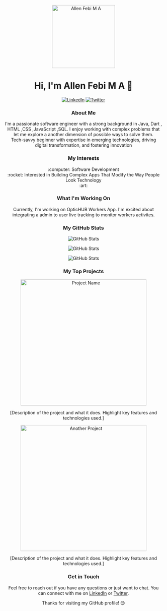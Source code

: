 <p align="center">
  <img src="https://avatars.githubusercontent.com/u/105870053?v=4" alt="Allen Febi M A" width="200" height="200">
</p>

<h1 align="center">Hi, I'm Allen Febi M A 👋</h1>

<p align="center">
  <a href="https://www.linkedin.com/in/all3n-f3bi/"><img src="https://img.shields.io/badge/LinkedIn-Connect-blue" alt="LinkedIn"></a>
  <a href="https://twitter.com/allen-febi"><img src="https://img.shields.io/twitter/follow/allen-febi?style=social" alt="Twitter"></a>
</p>

<h3 align="center">About Me</h3>

<p align="center">
  I'm a passionate software engineer with a strong background in Java, Dart , HTML ,CSS ,JavaScript ,SQL. I enjoy working with complex problems that let me explore a another dimension of possible ways to solve them.<br/>
    Tech-savvy beginner with expertise in emerging technologies, driving digital transformation, and fostering innovation
</p>

<h3 align="center">My Interests</h3>

<p align="center">
  :computer: Software Development<br>
  :rocket: Interested in Building Complex Apps That Modify the Way People Look Technology<br>
  :art: <Another interest or project>
</p>

<h3 align="center">What I'm Working On</h3>

<p align="center">
  Currently, I'm working on OpticHUB Workers App. I'm excited about integrating a admin to user live tracking to monitor workers activites.
</p>

<h3 align="center">My GitHub Stats</h3>

<p align="center">
  <img src="https://github-readme-stats.vercel.app/api?username=all3n2601&show_icons=true&theme=dark&all_commits=true" alt="GitHub Stats">
</p>

<p align="center">
  <img src="https://github-readme-stats.vercel.app/api/top-langs/?username=all3n2601&layout=compact" alt="GitHub Stats">
</p>

<p align="center">
  <img src="https://github-readme-streak-stats.herokuapp.com/?user=all3n2601" alt="GitHub Stats">
</p>




<h3 align="center">My Top Projects</h3>

<p align="center">
  <a href="https://github.com/all3n2601/project-name">
    <img src="url-to-project-demo-or-screenshot" alt="Project Name" width="400">
  </a>
</p>

<p align="center">
  [Description of the project and what it does. Highlight key features and technologies used.]
</p>

<p align="center">
  <a href="https://github.com/all3n2601/another-project">
    <img src="url-to-project-demo-or-screenshot" alt="Another Project" width="400">
  </a>
</p>

<p align="center">
  [Description of the project and what it does. Highlight key features and technologies used.]
</p>

<h3 align="center">Get in Touch</h3>

<p align="center">
  Feel free to reach out if you have any questions or just want to chat. You can connect with me on <a href="https://www.linkedin.com/in/all3n-f3bi/">LinkedIn</a> or <a href="https://twitter.com/allen-febi">Twitter</a>.
</p>

<p align="center">
  Thanks for visiting my GitHub profile! 😊
</p>
